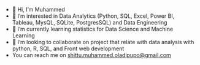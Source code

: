 - 👋 Hi, I’m Muhammed 
- 👀 I’m interested in Data Analytics (Python, SQL, Excel, Power BI, Tableau, MysQL, SQLite, PostgresSQL) and Data Engineering
- 🌱 I’m currently learning statistics for Data Science and Machine Learning
- 💞️ I’m looking to collaborate on project that relate with data analysis with python, R, SQL, and Front web development
- You can reach me on shittu.muhammed.oladipupo@gmail.com


<!---
MoYazid95/MoYazid95 is a ✨ special ✨ repository because its `README.md` (this file) appears on your GitHub profile.
You can click the Preview link to take a look at your changes.
--->
